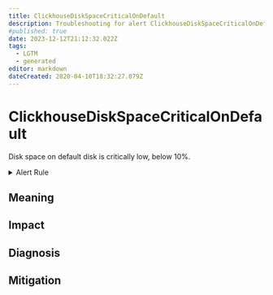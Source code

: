 ```yaml
---
title: ClickhouseDiskSpaceCriticalOnDefault
description: Troubleshooting for alert ClickhouseDiskSpaceCriticalOnDefault
#published: true
date: 2023-12-12T21:12:32.022Z
tags: 
  - LGTM
  - generated
editor: markdown
dateCreated: 2020-04-10T18:32:27.079Z
---
```


# ClickhouseDiskSpaceCriticalOnDefault

Disk space on default disk is critically low, below 10%.

<details>
  <summary>Alert Rule</summary>

{{% rule "clickhouse/clickhouse-internal.yml" "ClickhouseDiskSpaceCriticalOnDefault" %}}

{{% comment %}}

```yaml
alert: ClickhouseDiskSpaceCriticalOnDefault
expr: ClickHouseAsyncMetrics_DiskAvailable_default / (ClickHouseAsyncMetrics_DiskAvailable_default + ClickHouseAsyncMetrics_DiskUsed_default) * 100 < 10
for: 2m
labels:
    severity: critical
annotations:
    summary: ClickHouse Disk Space Critical on Default (instance {{ $labels.instance }})
    description: |-
        Disk space on default disk is critically low, below 10%.
          VALUE = {{ $value }}
          LABELS = {{ $labels }}
    runbook: https://github.com/srerun/prometheus-alerts/blob/main/content/runbooks/clickhouse-internal/ClickhouseDiskSpaceCriticalOnDefault.md

```

{{% /comment %}}

</details>


## Meaning
[//]: # "Short paragraph that explains what the alert means"


## Impact
[//]: # "What could / will happen if the alert is not addressed"



## Diagnosis
[//]: # "Steps to take to identify the cause of the problem"



## Mitigation
[//]: # "The steps necessary to resolve the alert"
